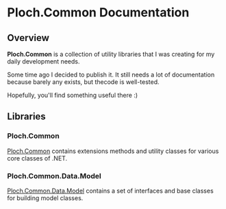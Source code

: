 # Ploch.Common Documentation

## Overview

**Ploch.Common** is a collection of utility libraries that I was creating for my daily development needs.

Some time ago I decided to publish it. It still needs a lot of documentation because barely any exists, but thecode is
well-tested.

Hopefully, you'll find something useful there :)

## Libraries

### Ploch.Common

[Ploch.Common](../src/Common/README.md) contains extensions methods and utility classes for various core classes of
.NET.

### Ploch.Common.Data.Model

[Ploch.Common.Data.Model](../src/Common.Data/Data.Model/README.md) contains a set of interfaces and base classes for
building
model classes.
